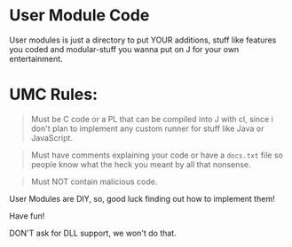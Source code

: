 # User Module Code
User modules is just a directory to put YOUR additions, stuff like features you coded and modular-stuff you wanna put on J for your own entertainment.

# UMC Rules:
> Must be C code or a PL that can be compiled into J with cl, since i don't plan to implement any custom runner for stuff like Java or JavaScript.

> Must have comments explaining your code or have a `docs.txt` file so people know what the heck you meant by all that nonsense.

> Must NOT contain malicious code.

User Modules are DIY, so, good luck finding out how to implement them!

Have fun!

DON'T ask for DLL support, we won't do that.
